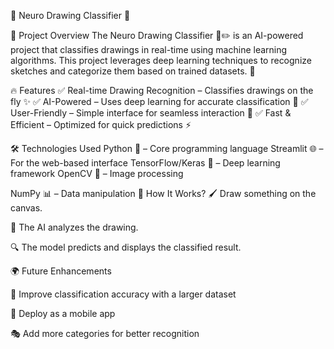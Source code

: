 🎨 Neuro Drawing Classifier 🤖

📌 Project Overview
The Neuro Drawing Classifier 🧠✏️ is an AI-powered project that classifies drawings in real-time using machine learning algorithms. This project leverages deep learning techniques to recognize sketches and categorize them based on trained datasets. 🚀

🔥 Features
✅ Real-time Drawing Recognition – Classifies drawings on the fly ✨
✅ AI-Powered – Uses deep learning for accurate classification 🧠
✅ User-Friendly – Simple interface for seamless interaction 🎨
✅ Fast & Efficient – Optimized for quick predictions ⚡

🛠️ Technologies Used
Python 🐍 – Core programming language
Streamlit 🌐 – For the web-based interface
TensorFlow/Keras 🤖 – Deep learning framework
OpenCV 👀 – Image processing

NumPy 📊 – Data manipulation
🎨 How It Works?
🖌️ Draw something on the canvas.

🤖 The AI analyzes the drawing.

🔍 The model predicts and displays the classified result.

🌍 Future Enhancements

🎯 Improve classification accuracy with a larger dataset

📱 Deploy as a mobile app

🎭 Add more categories for better recognition
